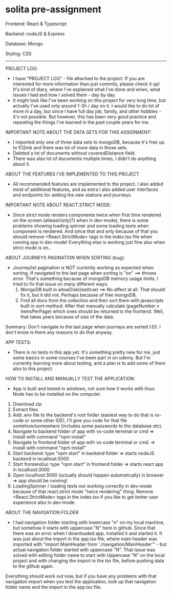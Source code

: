 # solita pre-assignment

Frontend: React & Typescript

Backend: nodeJS & Express

Database: Mongo

Styling: CSS

---

PROJECT LOG:
  - I have "PROJECT LOG" - file attached to the project. If you are interested for more information than just commits, please check it up! It's kind of diary, where       I've explained what I've done and when, what issues I had and how I solved them - day by day.
  - It might look like I've been working on this project for very long time, but actually I've used only around 1-3h / day on it. I would like to do lot of more in a day, but since I have full day job, family, and other hobbies - it's not possible. But however, this has been very good practice and repeating the things I've learned in the past couple years for me.

IMPORTANT NOTE ABOUT THE DATA SETS FOR THIS ASSIGNMENT:
  - I imported only one of three data sets to mongoDB, because it's free up to 512mb and there was lot of more data in those sets.
  - Deleted a lot of documents without coveredDistance field.
  - There was also lot of documents multiple times, I didn't do anything about it.

ABOUT THE FEATURES I'VE IMPLEMENTED TO THIS PROJECT
  - All recommended features are implemented to the project. I also added most of additional features, and as extra I also added user interfaces and endpoints for adding the new stations and journeys.

IMPORTANT NOTE ABOUT REACT.STRICT MODE:
  - Since strict mode renders components twice when first time rendered on the screen (atleast/only(?) when in dev-mode), there is some problems showing loading spinner and some loading texts when component is rendered. And since that and only because of that you should remove <React.StrictMode> tags in the index.tsx file when running app in dev-mode! Everything else is working just fine also when strict mode is on..

ABOUT JOURNEYS PAGINATION WHEN SORTING (bug):
- Journeylist pagination is NOT currently working as expected when sorting. If navigated to the last page when sorting is "on" ==> throws error. That's something because of mongoDB memory usage limits. I tried to fix that issue on many different ways:
  1. MongoDB built in allowDiskUse(true) ==> No affect at all. That should fix it, but it did not. Perhaps because of free mongoDB.
  2. Find all docs from the collection and then sort them with javascripts built in sort-method. After that manually calculate (pageNumber x itemsPerPage) which ones should be returned to the frontend. Well, that takes years because of size of the data.

Summary: Don't navigate to the last page when journeys are sorted (:D). I don't know is there any reasons to do that anyway.
 
APP TESTS:
- There is no tests in this app yet. It's something pretty new for me, just some basics in some courses I've been part in on udemy. But I'm currently learning more about testing, and a plan is to add some of them also to this project.

HOW TO INSTALL AND MANUALLY TEST THE APPLICATION:
- App is built and tested in windows, not sure how it works with linux. Node has to be installed on the computer.

1. Download zip
2. Extract files
3. Add .env file to the backend's root folder (easiest way to do that is vs-code or some other IDE), I'll give you code for that file somehow/somewhere (includes some passwords to the database etc).
4. Navigate to backend folder of app with vs-code terminal or cmd => install with command "npm install"
5. Navigate to frontend folder of app with vs-code terminal or cmd. => install with command "npm install"
6. Start backend: type "npm start" in backend folder => starts nodeJS backend in localhost:5000
7. Start frontend/ui: type "npm start" in frontend folder => starts react app in localhost:3000
8. Open localhost:3000 (actually should happen automatically) in browser => app should be running!
9. LoadingSpinner / loading texts not working correctly in dev-mode because of that react.strict mode "twice rendering" thing. Remove <React.StrictMode> tags in the index.tsx if you like to get better user experience also in dev-mode.

ABOUT THE NAVIGATION FOLDER
 - I had navigation folder starting with lowercase "n" on my local machine, but somehow it starts with uppercase "N" here in github. Since that there was an error when I downloaded app, installed it and started it. It was just about the import in the app.tsx file, where main header was imported with "import MainHeader from './navigation/MainHeader'" - but actual navigation folder started with uppercase "N". That issue was solved with editing folder name to start with Uppercase "N" on the local project and with changing the import in the tsx file, before pushing data to the github again.

Everything should work out now, but if you have any problems with that navigation import when you test the application, look up that navigation folder name and the import in the app.tsx file.
